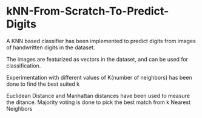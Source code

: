 # kNN-From-Scratch-To-Predict-Digits

A KNN based classifier has been implemented to predict digits from images of handwritten digits in the dataset.

The images are featurized as vectors in the dataset, and can be used for classification.

Experimentation with different values of K(number of neighbors) has been done to find the best suited k

Euclidean Distance and Manhattan distances have been used to measure the ditance. 
Majority voting is done to pick the best match from k Nearest Neighbors
